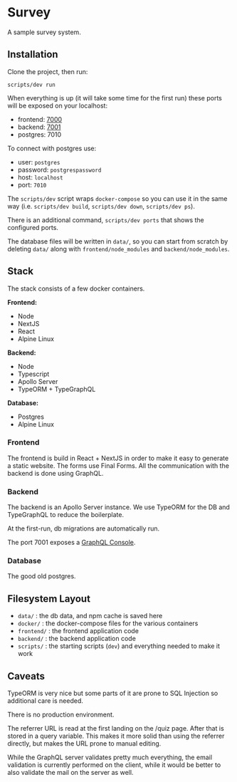 # Survey

A sample survey system.

## Installation

Clone the project, then run:

```shell
scripts/dev run
```

When everything is up (it will take some time for the first run) these ports
will be exposed on your localhost:

- frontend: [7000](http://localhost:7000)
- backend: [7001](http://localhost:7001)
- postgres: 7010

To connect with postgres use:

- user: `postgres`
- password: `postgrespassword`
- host: `localhost`
- port: `7010`

The `scripts/dev` script wraps `docker-compose` so you can use it in the same
way (i.e. `scripts/dev build`, `scripts/dev down`, `scripts/dev ps`).

There is an additional command, `scripts/dev ports` that shows the configured ports.

The database files will be written in `data/`, so you can start from scratch by deleting `data/` along with `frontend/node_modules` and `backend/node_modules`.

## Stack

The stack consists of a few docker containers.

**Frontend:**

- Node
- NextJS
- React
- Alpine Linux

**Backend:**

- Node
- Typescript
- Apollo Server
- TypeORM + TypeGraphQL

**Database:**

- Postgres
- Alpine Linux

### Frontend

The frontend is build in React + NextJS in order to make it easy to generate a
static website. The forms use Final Forms. All the communication with the
backend is done using GraphQL.

### Backend

The backend is an Apollo Server instance. We use TypeORM for the DB and
TypeGraphQL to reduce the boilerplate.

At the first-run, db migrations are automatically run.

The port 7001 exposes a [GraphQL Console](http://localhost:7001).

### Database

The good old postgres.

## Filesystem Layout

- `data/` : the db data, and npm cache is saved here
- `docker/` : the docker-compose files for the various containers
- `frontend/` : the frontend application code
- `backend/` : the backend application code
- `scripts/` : the starting scripts (`dev`) and everything needed to make it work

## Caveats

TypeORM is very nice but some parts of it are prone to SQL Injection so
additional care is needed.

There is no production environment.

The referrer URL is read at the first landing on the /quiz page. After
that is stored in a query variable. This makes it more solid than using
the referrer directly, but makes the URL prone to manual editing.

While the GraphQL server validates pretty much everything, the email
validation is currently performed on the client, while it would be better to also validate the mail on the server as well.
